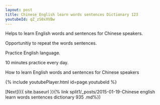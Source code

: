 ```yaml
---
layout: post
title: Chinese English learn words sentences Dictionary 123 
youtubeId: qZ_zS0xXVBw
---
```

 
 
Helps to learn English words and sentences for Chinese speakers.

Opportunitiy to repeat the words sentences. 

Practice English language. 
 
10 minutes practice every day. 
 
How to learn English words and sentences for Chinese speakers 
 
{% include youtubePlayer.html id=page.youtubeId %}
 
 
[Next]({{ site.baseurl }}{% link  split1/_posts/2015-01-19-Chinese english learn words sentences dictionary 935 .md%})
 
